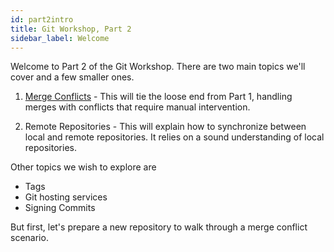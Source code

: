 ```yaml
---
id: part2intro
title: Git Workshop, Part 2
sidebar_label: Welcome
---
```


Welcome to Part 2 of the Git Workshop.
There are two main topics we'll cover and a few smaller ones.

1. [Merge Conflicts](conflict/prep) - This will tie the loose end
   from Part 1, handling merges with conflicts that require manual
   intervention.

2. Remote Repositories - This will explain how to synchronize between
   local and remote repositories.  It relies on a sound understanding
   of local repositories.

Other topics we wish to explore are

* Tags
* Git hosting services
* Signing Commits

But first, let's prepare a new repository to walk through a
merge conflict scenario.
